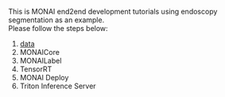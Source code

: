 This is MONAI end2end development tutorials using endoscopy segmentation as an example.</br>
Please follow the steps below:
1. <a href="https://github.com/WarrenTseng/monai_endoscopy_tutorial/tree/main/data">data</a>
2. MONAICore
3. MONAILabel
4. TensorRT
5. MONAI Deploy
6. Triton Inference Server
